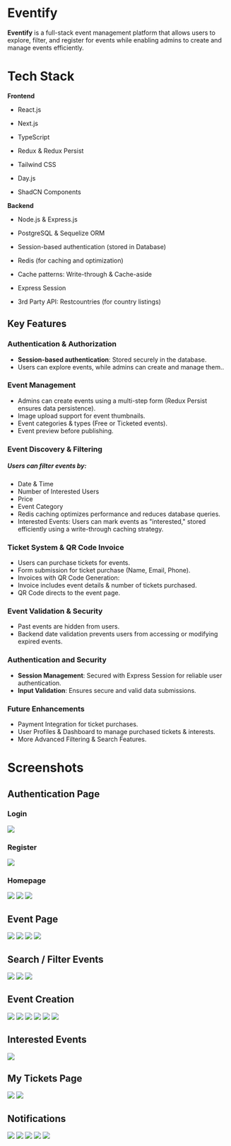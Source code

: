 # Eventify

**Eventify** is a full-stack event management platform that allows users to explore, filter, and register for events while enabling admins to create and manage events efficiently.

# Tech Stack
**Frontend**

- React.js

- Next.js

- TypeScript

- Redux & Redux Persist

- Tailwind CSS

- Day.js

- ShadCN Components

**Backend**

- Node.js & Express.js

- PostgreSQL & Sequelize ORM

- Session-based authentication (stored in Database)

- Redis (for caching and optimization)

- Cache patterns: Write-through & Cache-aside

- Express Session

- 3rd Party API: Restcountries (for country listings)

## Key Features

### Authentication & Authorization
- **Session-based authentication**: Stored securely in the database.
- Users can explore events, while admins can create and manage them..

### Event Management
- Admins can create events using a multi-step form (Redux Persist ensures data persistence).
- Image upload support for event thumbnails.
- Event categories & types (Free or Ticketed events).
- Event preview before publishing.

### Event Discovery & Filtering
##### Users can filter events by:
- Date & Time
- Number of Interested Users
- Price
- Event Category
- Redis caching optimizes performance and reduces database queries.
- Interested Events: Users can mark events as "interested," stored efficiently using a write-through caching strategy.

### Ticket System & QR Code Invoice
- Users can purchase tickets for events.
- Form submission for ticket purchase (Name, Email, Phone).
- Invoices with QR Code Generation:
- Invoice includes event details & number of tickets purchased.
- QR Code directs to the event page.

### Event Validation & Security
- Past events are hidden from users.
- Backend date validation prevents users from accessing or modifying expired events.

### Authentication and Security
- **Session Management**: Secured with Express Session for reliable user authentication.
- **Input Validation**: Ensures secure and valid data submissions.

### Future Enhancements
- Payment Integration for ticket purchases.
- User Profiles & Dashboard to manage purchased tickets & interests.
- More Advanced Filtering & Search Features.

# Screenshots

## Authentication Page

### Login
<img src="client/assets/loginPage.png">

### Register
<img src="client/assets/createAccount.png">

### Homepage
<img src="client/assets/homePage1.png">

<img src="client/assets/categoriesTrendings.png">

<img src="client/assets/upComingDiscoverBestFree.png">

## Event Page

<img src="client/assets/singleEventPage.png">

<img src="client/assets/similarEvents.png">

<img src="client/assets/buyingTicketDialog.png">

<img src="client/assets/ticketBuyingForm.png">

## Search / Filter Events

<img src="client/assets/multipleChoiceFiltering.png">

<img src="client/assets/searchByLocation.png">

<img src="client/assets/searchSection.png">

## Event Creation

<img src="client/assets/multiStepForm1.png">

<img src="client/assets/multiStepForm2.png">

<img src="client/assets/paidEvent.png">

<img src="client/assets/multiStepForm2.png">

<img src="client/assets/freeEvent.png">

<img src="client/assets/eventCreationPreview.png">

## Interested Events

<img src="client/assets/interestedPage.png">

## My Tickets Page

<img src="client/assets/boughtTickets.png">

<img src="client/assets/invoicePage.png">

## Notifications

<img src="client/assets/errorToastFeedback.png">

<img src="client/assets/eventCreationNotification.png">

<img src="client/assets/errorToastFeedback.png">

<img src="client/assets/interestedNotification.png">

<img src="client/assets/logOut%20Notification.png">

